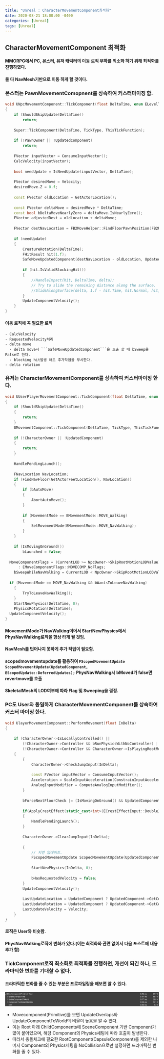 ```yaml
---
title: "Unreal : CharacterMovementComponent최적화"
date: 2020-08-21 18:00:00 -0400
categories: [Unreal]
tags: [Unreal]
---
```


## CharacterMovementComponent 최적화
#### MMORPG에서 PC, 몬스터, 유저 캐릭터의 이동 로직 부하를 최소화 하기 위해 최적화를 진행하였다.
#### 둘 다 NavMesh기반으로 이동 하게 할 것이다.

### 몬스터는 PawnMovementComopnent를 상속하여 커스터마이징 함.
  ```cpp
  void UNpcMovementComponent::TickComponent(float DeltaTime, enum ELevelTick TickType, FActorComponentTickFunction *ThisTickFunction)
  {
	  if (ShouldSkipUpdate(DeltaTime))
		  return;

	  Super::TickComponent(DeltaTime, TickType, ThisTickFunction);

	  if (!PawnOwner || !UpdatedComponent)
		  return;

	  FVector inputVector = ConsumeInputVector();
	  CalcVelocity(inputVector);

	  bool needUpdate = IsNeedUpdate(inputVector, DeltaTime);

	  FVector desiredMove = Velocity;
	  desiredMove.Z = 0.f;

	  const FVector oldLocation = GetActorLocation();

	  const FVector deltaMove = desiredMove * DeltaTime;
	  const bool bDeltaMoveNearlyZero = deltaMove.IsNearlyZero();
	  FVector adjustedDest = oldLocation + deltaMove;

	  FVector destNavLocation = FB2MoveHelper::FindFloorPawnPosition(FB2Util::GetWorld(), PawnOwner, adjustedDest);

	  if (needUpdate)
	  {
		  CreatureRotation(DeltaTime);
		  FHitResult hit(1.f);
		  SafeMoveUpdatedComponent(destNavLocation - oldLocation, UpdatedComponent->GetComponentQuat(), false, hit);

		  if (hit.IsValidBlockingHit())
		  {
			  //HandleImpact(hit, DeltaTime, delta);
			  // Try to slide the remaining distance along the surface.
			  //SlideAlongSurface(delta, 1.f - hit.Time, hit.Normal, hit, false);
		  }
		  UpdateComponentVelocity();
	  }
  }
  ```
  
  #### 이동 로직에 꼭 필요한 로직
    - CalcVelocity
    - RequestedVelocity처리
    - delta move
      - delta move시 ```SafeMoveUpdatedComponent```을 호출 할 때 bSweep을 False로 한다.
      - blocking hit발생 해도 추가작업을 무시한다.
    - delta rotation

### 유저는 CharacterMovementComponent를 상속하여 커스터마이징 한다.
  ```cpp
  void UUserPlayerMovementComponent::TickComponent(float DeltaTime, enum ELevelTick TickType, FActorComponentTickFunction* ThisTickFunction)
  {
	  if (ShouldSkipUpdate(DeltaTime))
	  {
		  return;
	  }
	  UMovementComponent::TickComponent(DeltaTime, TickType, ThisTickFunction);

	  if (!CharacterOwner || !UpdatedComponent)
	  {
		  return;
	  }

	  HandlePendingLaunch();

	  FNavLocation NavLocation;
	  if (FindNavFloor(GetActorFeetLocation(), NavLocation))
	  {
		  if (bAutoMove)
		  {
			  AbortAutoMove();
		  }

		  if (MovementMode == EMovementMode::MOVE_Walking)
		  {
			  SetMovementMode(EMovementMode::MOVE_NavWalking);
		  }
	  }

	  if (IsMovingOnGround())
		  bLaunched = false;

    MoveComponentFlags = (CurrentLOD >= NpcOwner->SkipRootMotionLODValue) ? EMoveComponentFlags::MOVECOMP_SkipPhysicsMove | EMoveComponentFlags::MOVECOMP_IgnoreBases | EMoveComponentFlags::MOVECOMP_DisableBlockingOverlapDispatch
		: EMoveComponentFlags::MOVECOMP_NoFlags;
	  bSweepWhileNavWalking = CurrentLOD < NpcOwner->SkipRootMotionLODValue;

    if (MovementMode == MOVE_NavWalking && bWantsToLeaveNavWalking)
	  {
		  TryToLeaveNavWalking();
	  }
	  StartNewPhysics(DeltaTime, 0);
	  PhysicsRotation(DeltaTime);
    UpdateComponentVelocity();
  }
  ```
#### MovementMode가 NavWalking이어서 StartNewPhysics에서 PhysNavWalking로직을 항상 타게 될 것임.
#### NavMesh를 벗어나지 못하게 추가 작업이 필요함.
#### scopedmovementupdate를 활용하여 ```FScopedMovementUpdate ScopedMovementUpdate(UpdatedComponent, EScopedUpdate::DeferredUpdates);``` PhysNavWalking시 bMoved가 false면 revertmove를 호출
#### SkeletalMesh의 LOD여부에 따라 Flag 및 Sweeping을 결정.

### PC도 User와 동일하게 CharacterMovementComponent를 상속하여 커스터 마이징 한다.
  ```cpp
  void UlayerMovementComponent::PerformMovement(float InDelta)
  {

	  if (CharacterOwner->IsLocallyControlled() ||
		  (!CharacterOwner->Controller && bRunPhysicsWithNoController) ||
		  (!CharacterOwner->Controller && CharacterOwner->IsPlayingRootMotion()))
	  {
		  {
			  CharacterOwner->CheckJumpInput(InDelta);

			  const FVector inputVector = ConsumeInputVector();
			  Acceleration = ScaleInputAcceleration(ConstrainInputAcceleration(inputVector));
			  AnalogInputModifier = ComputeAnalogInputModifier();
		  }

		  bForceNextFloorCheck |= (IsMovingOnGround() && UpdatedComponent->GetComponentLocation() != LastUpdateLocation);

		  if(ApplyCrestEffect(static_cast<int>(ECrestEffectInput::DoubleJump)))
		  {
			  HandlePendingLaunch();
		  }
		
		  CharacterOwner->ClearJumpInput(InDelta);

		  {
			  // 지연 업데이트.
			  FScopedMovementUpdate ScopedMovementUpdate(UpdatedComponent, EScopedUpdate::DeferredUpdates);

			  StartNewPhysics(InDelta, 0);

			  bHasRequestedVelocity = false;
		  }
		  UpdateComponentVelocity();

		  LastUpdateLocation = UpdatedComponent ? UpdatedComponent->GetComponentLocation() : FVector::ZeroVector;
		  LastUpdateRotation = UpdatedComponent ? UpdatedComponent->GetComponentQuat() : FQuat::Identity;
		  LastUpdateVelocity = Velocity;
	  }
  }
  ```

#### 로직은 User와 비슷함.
#### PhysNavWalking로직에 변화가 있다.(이는 최적화와 관련 없어서 다음 포스트에 내용 추가 함)

### TickComponent로직 최소화로 최적화를 진행하면, 개선이 되긴 하나, 드라마틱한 변화를 기대할 수 없다.
#### 드라마틱한 변화를 줄 수 있는 부분은 프로파일링을 해보면 알 수 있다.
![_](https://raw.githubusercontent.com/sunghwanpark/sunghwanpark.github.io/master/_data/movecomponent.png) 
  - Movecomponent(Primitive)를 보면 UpdateOverlaps와 UpdateComponentToWorld의 비율이 높음을 알 수 있다.
  - 이는 Root 아래 ChildComponents에 SceneComponent 기반 Component가 많이 붙어있으며, 해당 Component의 Physics세팅에 따라 호출이 발생한다.
  - 따라서 충돌체크에 필요한 RootComponent(CapsuleComponent)를 제외한 나머지 Component의 Physics세팅을 NoCollision으로만 설정하면 드라마틱한 변화를 줄 수 있다.